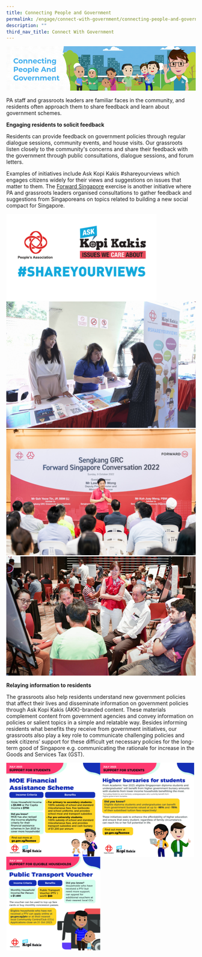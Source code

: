 ```yaml
---
title: Connecting People and Government
permalink: /engage/connect-with-government/connecting-people-and-government/
description: ""
third_nav_title: Connect With Government
---
```

![](/images/Engage/connecting%20people%20and%20government%202.gif)

PA staff and grassroots leaders are familiar faces in the community, and residents often approach them to share feedback and learn about government schemes.

**Engaging residents to solicit feedback**

Residents can provide feedback on government policies through regular dialogue sessions, community events, and house visits. Our grassroots listen closely to the community's concerns and share their feedback with the government through public consultations, dialogue sessions, and forum letters.

Examples of initiatives include Ask Kopi Kakis #shareyourviews which engages citizens widely for their views and suggestions on issues that matter to them. The [Forward Singapore](https://www.forwardsingapore.gov.sg) exercise is another initiative where PA and grassroots leaders organised consultations to gather feedback and suggestions from Singaporeans on topics related to building a new social compact for Singapore.

<img style="width:400px" align="centre" src="/images/Engage/akk%20syv%20logo.png">
<br>
<img style="width:600px" align="centre" src="/images/Engage/image%20akk.jpg">
<br>
<img style="width:600px" align="centre" src="/images/Engage/sengkang%202.jpg">
<br>
<img style="width:600px" align="centre" src="/images/Engage/marine%20parade.PNG">
<br>

**Relaying information to residents**

The grassroots also help residents understand new government policies that affect their lives and disseminate information on government policies through Ask Kopi Kakis (AKK)-branded content. These materials complement content from government agencies and convey information on policies or salient topics in a simple and relatable way. Besides informing residents what benefits they receive from government initiatives, our grassroots also play a key role to communicate challenging policies and seek citizens’ support for these difficult yet necessary policies for the long-term good of Singapore e.g. communicating the rationale for increase in the Goods and Services Tax (GST).  

<img style="width:250px" align="left" src="/images/Engage/financial%20assistance%20scheme.jpg">
<img style="width:250px" align="left" src="/images/Engage/higher%20bursuries.jpg">
<img style="width:250px" align="left" src="/images/Engage/public%20transport%20voucher.jpg">
<br>
<br>
<br>
<br>
<br>
<br>